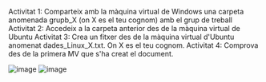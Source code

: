 Activitat 1: 
Comparteix amb la màquina virtual de Windows una carpeta anomenada grupb_X (on X es el teu cognom) amb el grup de treball
Activitat 2: 
Accedeix a la carpeta anterior des de la màquina virtual de Ubuntu
Activitat 3: 
Crea un fitxer des de la màquina virtual d'Ubuntu anomenat dades_Linux_X.txt. On X es el teu cognom. 
Activitat 4: 
Comprova des de la primera MV que s'ha creat el document.

![image](https://github.com/user-attachments/assets/bfced1d8-86ba-4e85-9d25-4f75f3b86695)
![image](https://github.com/user-attachments/assets/1a2d89b8-4aa6-477d-bd06-847f8d8e4b34)

